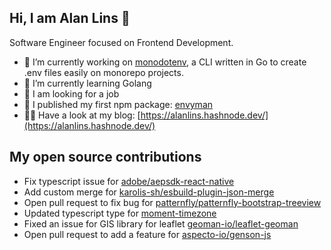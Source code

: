 ## Hi, I am Alan Lins 👋
Software Engineer focused on Frontend Development.
- 🔭 I’m currently working on [monodotenv](https://github.com/alanblins/monodotenv), a CLI written in Go to create .env files easily on monorepo projects.
- 🌱 I’m currently learning Golang
- 💼 I am looking for a job
- 💪 I published my first npm package: [envyman](https://www.npmjs.com/package/envyman)
- ✍🏼 Have a look at my blog: [https://alanlins.hashnode.dev/](https://alanlins.hashnode.dev/)

## My open source contributions
- Fix typescript issue for [adobe/aepsdk-react-native](https://github.com/adobe/aepsdk-react-native/pull/354)
- Add custom merge for [karolis-sh/esbuild-plugin-json-merge](https://github.com/karolis-sh/esbuild-plugin-json-merge/pull/9)
- Open pull request to fix bug for [patternfly/patternfly-bootstrap-treeview](https://github.com/patternfly/patternfly-bootstrap-treeview/pull/89)
- Updated typescript type for [moment-timezone](https://github.com/DefinitelyTyped/DefinitelyTyped/pull/22128)
- Fixed an issue for GIS library for leaflet [geoman-io/leaflet-geoman](https://github.com/geoman-io/leaflet-geoman/pull/132)
- Open pull request to add a feature for [aspecto-io/genson-js](https://github.com/aspecto-io/genson-js/pull/39)
